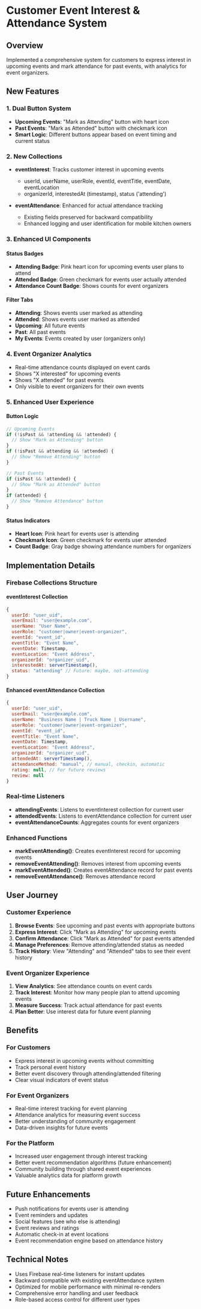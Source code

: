 # Customer Event Interest & Attendance System

## Overview
Implemented a comprehensive system for customers to express interest in upcoming events and mark attendance for past events, with analytics for event organizers.

## New Features

### 1. Dual Button System
- **Upcoming Events**: "Mark as Attending" button with heart icon
- **Past Events**: "Mark as Attended" button with checkmark icon
- **Smart Logic**: Different buttons appear based on event timing and current status

### 2. New Collections
- **eventInterest**: Tracks customer interest in upcoming events
  - userId, userName, userRole, eventId, eventTitle, eventDate, eventLocation
  - organizerId, interestedAt (timestamp), status ('attending')
  
- **eventAttendance**: Enhanced for actual attendance tracking
  - Existing fields preserved for backward compatibility
  - Enhanced logging and user identification for mobile kitchen owners

### 3. Enhanced UI Components

#### Status Badges
- **Attending Badge**: Pink heart icon for upcoming events user plans to attend
- **Attended Badge**: Green checkmark for events user actually attended
- **Attendance Count Badge**: Shows counts for event organizers

#### Filter Tabs
- **Attending**: Shows events user marked as attending
- **Attended**: Shows events user marked as attended  
- **Upcoming**: All future events
- **Past**: All past events
- **My Events**: Events created by user (organizers only)

### 4. Event Organizer Analytics
- Real-time attendance counts displayed on event cards
- Shows "X interested" for upcoming events
- Shows "X attended" for past events
- Only visible to event organizers for their own events

### 5. Enhanced User Experience

#### Button Logic
```javascript
// Upcoming Events
if (!isPast && !attending && !attended) {
  // Show "Mark as Attending" button
}
if (!isPast && attending && !attended) {
  // Show "Remove Attending" button
}

// Past Events  
if (isPast && !attended) {
  // Show "Mark as Attended" button
}
if (attended) {
  // Show "Remove Attendance" button
}
```

#### Status Indicators
- **Heart Icon**: Pink heart for events user is attending
- **Checkmark Icon**: Green checkmark for events user attended
- **Count Badge**: Gray badge showing attendance numbers for organizers

## Implementation Details

### Firebase Collections Structure

#### eventInterest Collection
```javascript
{
  userId: "user_uid",
  userEmail: "user@example.com", 
  userName: "User Name",
  userRole: "customer|owner|event-organizer",
  eventId: "event_id",
  eventTitle: "Event Name",
  eventDate: Timestamp,
  eventLocation: "Event Address",
  organizerId: "organizer_uid",
  interestedAt: serverTimestamp(),
  status: "attending" // Future: maybe, not-attending
}
```

#### Enhanced eventAttendance Collection
```javascript
{
  userId: "user_uid",
  userEmail: "user@example.com",
  userName: "Business Name | Truck Name | Username", 
  userRole: "customer|owner|event-organizer",
  eventId: "event_id",
  eventTitle: "Event Name",
  eventDate: Timestamp,
  eventLocation: "Event Address", 
  organizerId: "organizer_uid",
  attendedAt: serverTimestamp(),
  attendanceMethod: "manual", // manual, checkin, automatic
  rating: null, // For future reviews
  review: null
}
```

### Real-time Listeners
- **attendingEvents**: Listens to eventInterest collection for current user
- **attendedEvents**: Listens to eventAttendance collection for current user  
- **eventAttendanceCounts**: Aggregates counts for event organizers

### Enhanced Functions
- **markEventAttending()**: Creates eventInterest record for upcoming events
- **removeEventAttending()**: Removes interest from upcoming events
- **markEventAttended()**: Creates eventAttendance record for past events
- **removeEventAttendance()**: Removes attendance record

## User Journey

### Customer Experience
1. **Browse Events**: See upcoming and past events with appropriate buttons
2. **Express Interest**: Click "Mark as Attending" for upcoming events
3. **Confirm Attendance**: Click "Mark as Attended" for past events attended
4. **Manage Preferences**: Remove attending/attended status as needed
5. **Track History**: View "Attending" and "Attended" tabs to see their event history

### Event Organizer Experience  
1. **View Analytics**: See attendance counts on event cards
2. **Track Interest**: Monitor how many people plan to attend upcoming events
3. **Measure Success**: Track actual attendance for past events
4. **Plan Better**: Use interest data for future event planning

## Benefits

### For Customers
- Express interest in upcoming events without committing
- Track personal event history
- Better event discovery through attending/attended filtering
- Clear visual indicators of event status

### For Event Organizers
- Real-time interest tracking for event planning
- Attendance analytics for measuring event success
- Better understanding of community engagement
- Data-driven insights for future events

### For the Platform
- Increased user engagement through interest tracking
- Better event recommendation algorithms (future enhancement)
- Community building through shared event experiences
- Valuable analytics data for platform growth

## Future Enhancements
- Push notifications for events user is attending
- Event reminders and updates
- Social features (see who else is attending)
- Event reviews and ratings
- Automatic check-in at event locations
- Event recommendation engine based on attendance history

## Technical Notes
- Uses Firebase real-time listeners for instant updates
- Backward compatible with existing eventAttendance system
- Optimized for mobile performance with minimal re-renders
- Comprehensive error handling and user feedback
- Role-based access control for different user types
